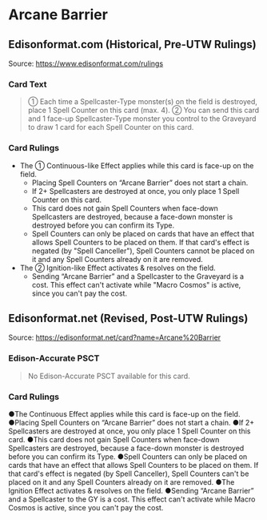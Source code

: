 # Arcane Barrier

## Edisonformat.com (Historical, Pre-UTW Rulings)

Source: https://www.edisonformat.com/rulings

### Card Text

> ① Each time a Spellcaster-Type monster(s) on the field is destroyed, place 1 Spell Counter on this card (max. 4). ② You can send this card and 1 face-up Spellcaster-Type monster you control to the Graveyard to draw 1 card for each Spell Counter on this card.

### Card Rulings

*   The ① Continuous-like Effect applies while this card is face-up on the field.
    *   Placing Spell Counters on “Arcane Barrier” does not start a chain.
    *   If 2+ Spellcasters are destroyed at once, you only place 1 Spell Counter on this card.
    *   This card does not gain Spell Counters when face-down Spellcasters are destroyed, because a face-down monster is destroyed before you can confirm its Type.
    *   Spell Counters can only be placed on cards that have an effect that allows Spell Counters to be placed on them. If that card's effect is negated (by "Spell Canceller"), Spell Counters cannot be placed on it and any Spell Counters already on it are removed.
*   The ② Ignition-like Effect activates & resolves on the field.
    *   Sending “Arcane Barrier” and a Spellcaster to the Graveyard is a cost. This effect can't activate while "Macro Cosmos" is active, since you can't pay the cost.

## Edisonformat.net (Revised, Post-UTW Rulings)

Source: https://edisonformat.net/card?name=Arcane%20Barrier

### Edison-Accurate PSCT

> No Edison-Accurate PSCT available for this card.

### Card Rulings

●The Continuous Effect applies while this card is face-up on the field.
●Placing Spell Counters on “Arcane Barrier” does not start a chain.
●If 2+ Spellcasters are destroyed at once, you only place 1 Spell Counter on this card.
●This card does not gain Spell Counters when face-down Spellcasters are destroyed, because a face-down monster is destroyed before you can confirm its Type.
●Spell Counters can only be placed on cards that have an effect that allows Spell Counters to be placed on them. If that card's effect is negated (by Spell Canceller), Spell Counters can't be placed on it and any Spell Counters already on it are removed.
●The Ignition Effect activates & resolves on the field.
●Sending “Arcane Barrier” and a Spellcaster to the GY is a cost. This effect can't activate while Macro Cosmos is active, since you can't pay the cost.
            